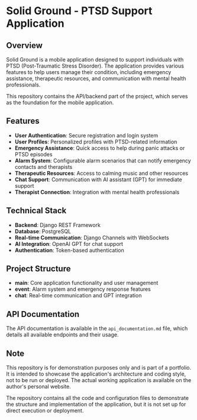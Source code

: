 # Solid Ground - PTSD Support Application

## Overview
Solid Ground is a mobile application designed to support individuals with PTSD (Post-Traumatic Stress Disorder). The application provides various features to help users manage their condition, including emergency assistance, therapeutic resources, and communication with mental health professionals.

This repository contains the API/backend part of the project, which serves as the foundation for the mobile application.

## Features
- **User Authentication**: Secure registration and login system
- **User Profiles**: Personalized profiles with PTSD-related information
- **Emergency Assistance**: Quick access to help during panic attacks or PTSD episodes
- **Alarm System**: Configurable alarm scenarios that can notify emergency contacts and therapists
- **Therapeutic Resources**: Access to calming music and other resources
- **Chat Support**: Communication with AI assistant (GPT) for immediate support
- **Therapist Connection**: Integration with mental health professionals

## Technical Stack
- **Backend**: Django REST Framework
- **Database**: PostgreSQL
- **Real-time Communication**: Django Channels with WebSockets
- **AI Integration**: OpenAI GPT for chat support
- **Authentication**: Token-based authentication

## Project Structure
- **main**: Core application functionality and user management
- **event**: Alarm system and emergency response features
- **chat**: Real-time communication and GPT integration

## API Documentation
The API documentation is available in the `api_documentation.md` file, which details all available endpoints and their usage.

## Note
This repository is for demonstration purposes only and is part of a portfolio. It is intended to showcase the application's architecture and coding style, not to be run or deployed. The actual working application is available on the author's personal website.

The repository contains all the code and configuration files to demonstrate the structure and implementation of the application, but it is not set up for direct execution or deployment.
